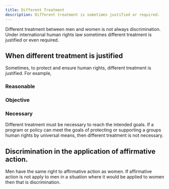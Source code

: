 ```yaml
---
title: Different Treatment
description: Different treatment is sometimes justified or required.
---
```


Different treatment between men and women is not always discrimination. Under international human rights law sometimes different treatment is justified or even required.

## When different treatment is justified
Sometimes, to protect and ensure human rights, different treatment is justified. For example, 

### Reasonable

### Objective

### Necessary
Different treatment must be necessary to reach the intended goals. If a program or policy can meet the goals of protecting or supporting a groups human rights by universal means, then different treatment is not necessary.


## Discrimination in the application of affirmative action.
Men have the same right to affirmative action as women. If affirmative action is not apply to men in a situation where it would be applied to women then that is discrimination.
